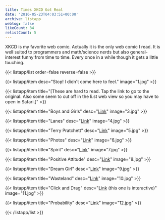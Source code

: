```yaml
---
title: Times XKCD Got Real
date: '2016-05-23T04:03:51+00:00'
archive: listapp
weblog: false
likeCount: 34
relistCount: 5
---
```


XKCD is my favorite web comic. Actually it is the only web comic I read. It is well suited to programmers and math/science nerds but also general-interest funny from time to time. Every once in a while though it gets a little touching.

<!--more-->

{{< listapp/list order=false reverse=false >}}

   {{< listapp/item
      desc="Stop! I didn't come here to feel."
      image="1.jpg" >}}

   {{< listapp/item title="[These are hard to read. Tap the link to go to the original. Also some seem to cut off in the li.st web view so you may have to open in Safari.]" >}}

   {{< listapp/item title="Boys and Girls"
      desc="[Link](https://xkcd.com/1202/)"
      image="3.jpg" >}}

   {{< listapp/item title="Lanes"
      desc="[Link](https://xkcd.com/931/)"
      image="4.jpg" >}}

   {{< listapp/item title="Terry Pratchett"
      desc="[Link](https://xkcd.com/1498/)"
      image="5.jpg" >}}

   {{< listapp/item title="Photos"
      desc="[Link](https://xkcd.com/1314/)"
      image="6.jpg" >}}

   {{< listapp/item title="Spirit"
      desc="[Link](https://xkcd.com/695/)"
      image="7.jpg" >}}

   {{< listapp/item title="Positive Attitude"
      desc="[Link](https://xkcd.com/828/)"
      image="8.jpg" >}}

   {{< listapp/item title="Dream Girl"
      desc="[Link](https://xkcd.com/828/)"
      image="9.jpg" >}}

   {{< listapp/item title="Wasteland"
      desc="[Link](http://xkcd.com/334/)"
      image="10.jpg" >}}

   {{< listapp/item title="Click and Drag"
      desc="[Link](http://xkcd.com/1110/) (this one is interactive)"
      image="11.jpg" >}}

   {{< listapp/item title="Probability"
      desc="[Link](http://xkcd.com/881/)"
      image="12.jpg" >}}

{{< /listapp/list >}}
